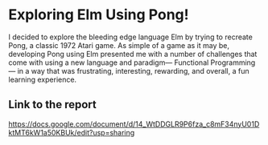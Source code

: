 # Exploring Elm Using Pong! 

I decided to explore the bleeding edge language Elm by trying to recreate Pong, a classic 1972 Atari game. As simple of a game as it may be, developing Pong using Elm presented me with a number of challenges that come with using a new language and paradigm— Functional Programming— in a way that was frustrating, interesting, rewarding, and overall, a fun learning experience. 

## Link to the report
https://docs.google.com/document/d/14_WtDDGLR9P6fza_c8mF34nyU01DktMT6kW1a50KBUk/edit?usp=sharing

